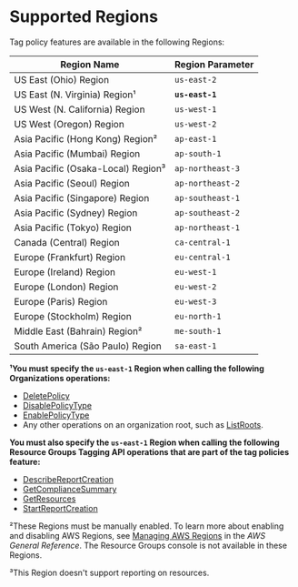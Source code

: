 # Supported Regions<a name="tag-policies-regions"></a>

Tag policy features are available in the following Regions: 


| Region Name | Region Parameter | 
| --- | --- | 
| US East \(Ohio\) Region | `us-east-2` | 
| US East \(N\. Virginia\) Region¹ | **`us-east-1`** | 
| US West \(N\. California\) Region | `us-west-1` | 
| US West \(Oregon\) Region | `us-west-2` | 
| Asia Pacific \(Hong Kong\) Region² | `ap-east-1` | 
| Asia Pacific \(Mumbai\) Region | `ap-south-1` | 
| Asia Pacific \(Osaka\-Local\) Region³ | `ap-northeast-3` | 
| Asia Pacific \(Seoul\) Region | `ap-northeast-2` | 
| Asia Pacific \(Singapore\) Region | `ap-southeast-1` | 
| Asia Pacific \(Sydney\) Region | `ap-southeast-2` | 
| Asia Pacific \(Tokyo\) Region | `ap-northeast-1` | 
| Canada \(Central\) Region | `ca-central-1` | 
| Europe \(Frankfurt\) Region | `eu-central-1` | 
| Europe \(Ireland\) Region | `eu-west-1` | 
| Europe \(London\) Region | `eu-west-2` | 
| Europe \(Paris\) Region | `eu-west-3` | 
| Europe \(Stockholm\) Region | `eu-north-1` | 
| Middle East \(Bahrain\) Region² | `me-south-1` | 
| South America \(São Paulo\) Region | `sa-east-1` | 

**¹You must specify the `us-east-1` Region when calling the following Organizations operations:**
+ [DeletePolicy](https://docs.aws.amazon.com/organizations/latest/APIReference/API_DeletePolicy.html)
+ [DisablePolicyType](https://docs.aws.amazon.com/organizations/latest/APIReference/API_DisablePolicyType.html)
+ [EnablePolicyType](https://docs.aws.amazon.com/organizations/latest/APIReference/API_EnablePolicyType.html)
+ Any other operations on an organization root, such as [ListRoots](https://docs.aws.amazon.com/organizations/latest/APIReference/API_ListRoots.html)\.

**You must also specify the `us-east-1` Region when calling the following Resource Groups Tagging API operations that are part of the tag policies feature:**
+ [DescribeReportCreation](https://docs.aws.amazon.com//resourcegroupstagging/latest/APIReference/API_DescribeReportCreation.html)
+ [GetComplianceSummary](https://docs.aws.amazon.com//resourcegroupstagging/latest/APIReference/API_GetComplianceSummary.html)
+ [GetResources](https://docs.aws.amazon.com//resourcegroupstagging/latest/APIReference/API_GetResources.html)
+ [StartReportCreation](https://docs.aws.amazon.com//resourcegroupstagging/latest/APIReference/API_StartReportCreation.html)

²These Regions must be manually enabled\. To learn more about enabling and disabling AWS Regions, see [Managing AWS Regions](https://docs.aws.amazon.com/general/latest/gr/rande-manage.html) in the *AWS General Reference*\. The Resource Groups console is not available in these Regions\.

³This Region doesn't support reporting on resources\.